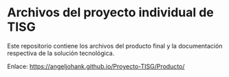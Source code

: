 # Archivos del proyecto individual de TISG

Este repositorio contiene los archivos del producto final y la documentación respectiva de la solución tecnológica.

Enlace: https://angeljohank.github.io/Proyecto-TISG/Producto/
